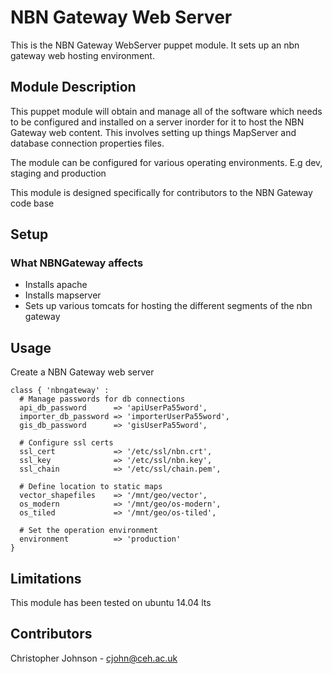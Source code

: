 # NBN Gateway Web Server

This is the NBN Gateway WebServer puppet module. It sets up an nbn gateway web hosting environment.

## Module Description

This puppet module will obtain and manage all of the software which needs to be configured and installed
on a server inorder for it to host the NBN Gateway web content. This involves setting up things MapServer
and database connection properties files.

The module can be configured for various operating environments. E.g dev, staging and production

This module is designed specifically for contributors to the NBN Gateway code base

## Setup

### What NBNGateway affects

* Installs apache
* Installs mapserver
* Sets up various tomcats for hosting the different segments of the nbn gateway


## Usage

Create a NBN Gateway web server

    class { 'nbngateway' :
      # Manage passwords for db connections
      api_db_password      => 'apiUserPa55word',
      importer_db_password => 'importerUserPa55word',
      gis_db_password      => 'gisUserPa55word',

      # Configure ssl certs
      ssl_cert             => '/etc/ssl/nbn.crt',
      ssl_key              => '/etc/ssl/nbn.key',
      ssl_chain            => '/etc/ssl/chain.pem',

      # Define location to static maps
      vector_shapefiles    => '/mnt/geo/vector',
      os_modern            => '/mnt/geo/os-modern',
      os_tiled             => '/mnt/geo/os-tiled',

      # Set the operation environment
      environment          => 'production'
    }

## Limitations

This module has been tested on ubuntu 14.04 lts

## Contributors

Christopher Johnson - cjohn@ceh.ac.uk
